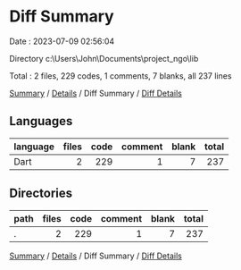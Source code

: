 # Diff Summary

Date : 2023-07-09 02:56:04

Directory c:\\Users\\John\\Documents\\project_ngo\\lib

Total : 2 files,  229 codes, 1 comments, 7 blanks, all 237 lines

[Summary](results.md) / [Details](details.md) / Diff Summary / [Diff Details](diff-details.md)

## Languages
| language | files | code | comment | blank | total |
| :--- | ---: | ---: | ---: | ---: | ---: |
| Dart | 2 | 229 | 1 | 7 | 237 |

## Directories
| path | files | code | comment | blank | total |
| :--- | ---: | ---: | ---: | ---: | ---: |
| . | 2 | 229 | 1 | 7 | 237 |

[Summary](results.md) / [Details](details.md) / Diff Summary / [Diff Details](diff-details.md)